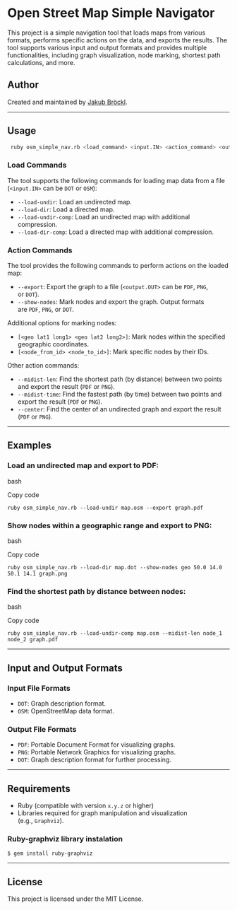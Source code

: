 # Open Street Map Simple Navigator   
This project is a simple navigation tool that loads maps from various formats, performs specific actions on the data, and exports the results. The tool supports various input and output formats and provides multiple functionalities, including graph visualization, node marking, shortest path calculations, and more.


## Author

Created and maintained by [Jakub Bröckl](#).




---

## Usage

```bash
 ruby osm_simple_nav.rb <load_command> <input.IN> <action_command> <output.OUT>
 ```

### Load Commands

The tool supports the following commands for loading map data from a file (`<input.IN>` can be `DOT` or `OSM`):

-   `--load-undir`: Load an undirected map.
-   `--load-dir`: Load a directed map.
-   `--load-undir-comp`: Load an undirected map with additional compression.
-   `--load-dir-comp`: Load a directed map with additional compression.

### Action Commands

The tool provides the following commands to perform actions on the loaded map:

-   `--export`: Export the graph to a file (`<output.OUT>` can be `PDF`, `PNG`, or `DOT`).
-   `--show-nodes`: Mark nodes and export the graph. Output formats are `PDF`, `PNG`, or `DOT`.

Additional options for marking nodes:

-   `[<geo lat1 long1> <geo lat2 long2>]`: Mark nodes within the specified geographic coordinates.
-   `[<node_from_id> <node_to_id>]`: Mark specific nodes by their IDs.

Other action commands:

-   `--midist-len`: Find the shortest path (by distance) between two points and export the result (`PDF` or `PNG`).
-   `--midist-time`: Find the fastest path (by time) between two points and export the result (`PDF` or `PNG`).
-   `--center`: Find the center of an undirected graph and export the result (`PDF` or `PNG`).
* * *

## Examples

### Load an undirected map and export to PDF:

bash

Copy code

`ruby osm_simple_nav.rb --load-undir map.osm --export graph.pdf`

### Show nodes within a geographic range and export to PNG:

bash

Copy code

`ruby osm_simple_nav.rb --load-dir map.dot --show-nodes geo 50.0 14.0 50.1 14.1 graph.png`

### Find the shortest path by distance between nodes:

bash

Copy code

`ruby osm_simple_nav.rb --load-undir-comp map.osm --midist-len node_1 node_2 graph.pdf`

* * *

## Input and Output Formats

### Input File Formats

-   `DOT`: Graph description format.
-   `OSM`: OpenStreetMap data format.

### Output File Formats

-   `PDF`: Portable Document Format for visualizing graphs.
-   `PNG`: Portable Network Graphics for visualizing graphs.
-   `DOT`: Graph description format for further processing.
* * *

## Requirements

-   Ruby (compatible with version `x.y.z` or higher)
-   Libraries required for graph manipulation and visualization (e.g., `Graphviz`).

### Ruby-graphviz library instalation
``
$ gem install ruby-graphviz
``
* * *

## License

This project is licensed under the MIT License.
